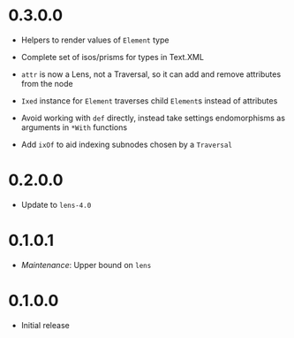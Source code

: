 0.3.0.0
=======

  * Helpers to render values of `Element` type

  * Complete set of isos/prisms for types in Text.XML

  * `attr` is now a Lens, not a Traversal, so it can add and remove attributes from the node

  * `Ixed` instance for `Element` traverses child `Element`s instead of attributes

  * Avoid working with `def` directly, instead take settings endomorphisms as arguments in `*With` functions

  * Add `ixOf` to aid indexing subnodes chosen by a `Traversal`

0.2.0.0
=======

  * Update to `lens-4.0`

0.1.0.1
=======

  * _Maintenance_: Upper bound on `lens`

0.1.0.0
=======

  * Initial release
